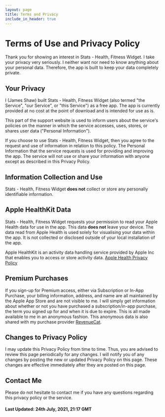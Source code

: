 ```yaml
---
layout: page
title: Terms and Privacy
include_in_header: true
---
```


# Terms of Use and Privacy Policy
Thank you for showing an interest in Stats - Health, Fitness Widget. I take your privacy very seriously. I neither want nor need to know anything about your personal data. Therefore, the app is built to keep your data completely private.

## Your Privacy
I (James Shaw) built Stats - Health, Fitness Widget (also termed "the Service", "our Service", or "this Service") as a free app. The app is currently provided at no cost at the point of download and is intended for use as is.

This part of the support website is used to inform users about the service's policies on the manner in which the service accesses, uses, stores, or shares user data ("Personal Information").

If you choose to use Stats - Health, Fitness Widget, then you agree to the request and use of information in relation to this policy. The Personal Information that the service requests is used for providing and improving the app. The service will not use or share your information with anyone except as described in this Privacy Policy.

## Information Collection and Use
Stats - Health, Fitness Widget **does not** collect or store any personally identifiable information.

## Apple HealthKit Data
Stats - Health, Fitness Widget requests your permission to read your Apple Health data for use in the app. This data **does not** leave your device. The data read from Apple Health is used solely for visualising your data within the app. It is not collected or disclosed outside of your local installation of the app.

Apple HealthKit is an activity data handling service provided by Apple Inc that enables you to access or store activity data. [Apple Health Privacy Policy](https://www.apple.com/legal/privacy/en-ww/)

## Premium Purchases
If you sign-up for Premium access, either via Subscription or In-App Purchase, your billing information, address, and name are all maintained by the Apple App Store and are not visible to me. I will simply get information about whether or not you have purchased a subscription/in-app purchase, the term you signed up for and when it is due to expire. This is all made available to me in an anonymous fashion. This anonymous data is also shared with my purchase provider [RevenueCat](https://www.revenuecat.com/dpa).

## Changes to Privacy Policy
I may update this Privacy Policy from time to time. Thus, you are advised to review this page periodically for any changes. I will notify you of any changes by posting the new or updated Privacy Policy on this page. These changes are effective immediately after they are posted on this page.

## Contact Me
Please do not hesitate to contact me if you have any questions regarding this privacy policy or the service.

#### Last Updated: 24th July, 2021, 21:17 GMT

